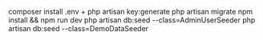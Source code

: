 composer install 
.env + php artisan key:generate 
php artisan migrate 
npm install && npm run dev 
php artisan db:seed --class=AdminUserSeeder 
php artisan db:seed --class=DemoDataSeeder 